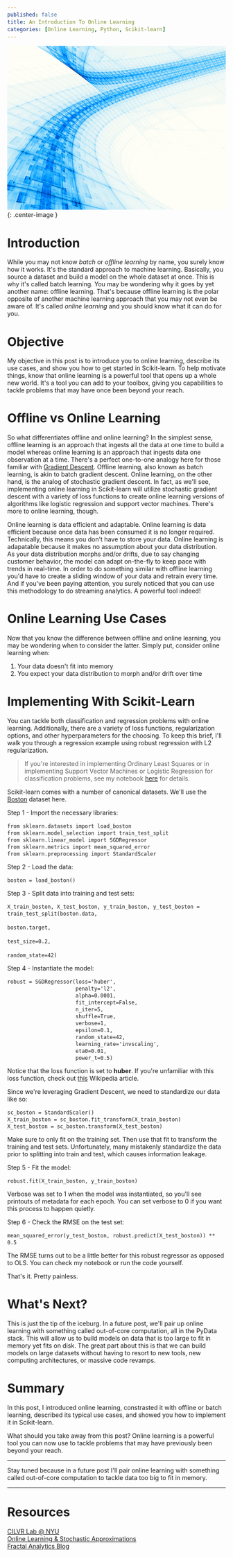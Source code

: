 ```yaml
---
published: false
title: An Introduction To Online Learning
categories: [Online Learning, Python, Scikit-learn]
---
```

![](/assets/images/data-stream.jpg?raw=true){: .center-image }

# Introduction
While you may not know *batch* or *offline learning* by name, you surely know how it works. It's the standard approach to machine learning. Basically, you source a dataset and build a model on the whole dataset at once. This is why it's called batch learning. You may be wondering why it goes by yet another name: offline learning. That's because offline learning is the polar opposite of another machine learning approach that you may not even be aware of. It's called *online learning* and you should know what it can do for you.

# Objective
My objective in this post is to introduce you to online learning, describe its use cases, and show you how to get started in Scikit-learn. To help motivate things, know that online learning is a powerful tool that opens up a whole new world. It's a tool you can add to your toolbox, giving you capabilities to tackle problems that may have once been beyond your reach.

# Offline vs Online Learning
So what differentiates offline and online learning? In the simplest sense, offline learning is an approach that ingests all the data at one time to build a model whereas online learning is an approach that ingests data one observation at a time. There's a perfect one-to-one analogy here for those familiar with [Gradient Descent](https://en.wikipedia.org/wiki/Gradient_descent). Offline learning, also known as batch learning, is akin to batch gradient descent. Online learning, on the other hand, is the analog of stochastic gradient descent. In fact, as we'll see, implementing online learning in Scikit-learn will utilize stochastic gradient descent with a variety of loss functions to create online learning versions of algorithms like logistic regression and support vector machines. There's more to online learning, though.

Online learning is data efficient and adaptable. Online learning is data efficient because once data has been consumed it is no longer required. Technically, this means you don't have to store your data. Online learning is adapatable because it makes no assumption about your data distribution. As your data distribution morphs and/or drifts, due to say changing customer behavior, the model can adapt on-the-fly to keep pace with trends in real-time. In order to do something similar with offline learning you'd have to create a sliding window of your data and retrain every time. And if you've been paying attention, you surely noticed that you can use this methodology to do streaming analytics. A powerful tool indeed!

# Online Learning Use Cases
Now that you know the difference between offline and online learning, you may be wondering when to consider the latter. Simply put, consider online learning when:
1. Your data doesn't fit into memory
2. You expect your data distribution to morph and/or drift over time

# Implementing With Scikit-Learn
You can tackle both classification and regression problems with online learning. Additionally, there are a variety of loss functions, regularization options, and other hyperparameters for the choosing. To keep this brief, I'll walk you through a regression example using robust regression with L2 regularization. 

>If you're interested in implementing Ordinary Least Squares or in implementing Support Vector Machines or Logistic Regression for classification problems, see my notebook [here](https://github.com/dziganto/dziganto.github.io/blob/master/_notebooks/Online_Learning.ipynb) for details.

Scikit-learn comes with a number of canonical datasets. We'll use the [Boston](http://scikit-learn.org/stable/modules/generated/sklearn.datasets.load_boston.html#sklearn.datasets.load_boston) dataset here. 

Step 1 - Import the necessary libraries:
```
from sklearn.datasets import load_boston
from sklearn.model_selection import train_test_split
from sklearn.linear_model import SGDRegressor
from sklearn.metrics import mean_squared_error
from sklearn.preprocessing import StandardScaler
```

Step 2 - Load the data:
```
boston = load_boston()
```

Step 3 - Split data into training and test sets:
```
X_train_boston, X_test_boston, y_train_boston, y_test_boston = train_test_split(boston.data,
                                                                                boston.target,
                                                                                test_size=0.2, 
                                                                                random_state=42)
```

Step 4 - Instantiate the model:
```
robust = SGDRegressor(loss='huber',
                      penalty='l2', 
                      alpha=0.0001, 
                      fit_intercept=False, 
                      n_iter=5, 
                      shuffle=True, 
                      verbose=1, 
                      epsilon=0.1, 
                      random_state=42, 
                      learning_rate='invscaling', 
                      eta0=0.01, 
                      power_t=0.5)
```
Notice that the loss function is set to **huber**. If you're unfamiliar with this loss function, check out [this](https://en.wikipedia.org/wiki/Huber_loss) Wikipedia article. 

Since we're leveraging Gradient Descent, we need to standardize our data like so:
```
sc_boston = StandardScaler()
X_train_boston = sc_boston.fit_transform(X_train_boston)
X_test_boston = sc_boston.transform(X_test_boston)
```
Make sure to only fit on the training set. Then use that fit to transform the training and test sets. Unfortunately, many mistakenly standardize the data prior to splitting into train and test, which causes information leakage.  

Step 5 - Fit the model:
```
robust.fit(X_train_boston, y_train_boston)
```
Verbose was set to 1 when the model was instantiated, so you'll see printouts of metadata for each epoch. You can set verbose to 0 if you want this process to happen quietly.

Step 6 - Check the RMSE on the test set:
```
mean_squared_error(y_test_boston, robust.predict(X_test_boston)) ** 0.5
```
The RMSE turns out to be a little better for this robust regressor as opposed to OLS. You can check my notebook or run the code yourself. 

That's it. Pretty painless.

# What's Next?
This is just the tip of the iceburg. In a future post, we'll pair up online learning with something called out-of-core computation, all in the PyData stack. This will allow us to build models on data that is too large to fit in memory yet fits on disk. The great part about this is that we can build models on large datasets without having to resort to new tools, new computing architectures, or massive code revamps.

# Summary
In this post, I introduced online learning, constrasted it with offline or batch learning, described its typical use cases, and showed you how to implement it in Scikit-learn. 

What should you take away from this post? Online learning is a powerful tool you can now use to tackle problems that may have previously been beyond your reach. 

---

Stay tuned because in a future post I'll pair online learning with something called out-of-core computation to tackle data too big to fit in memory.

---

# Resources
[CILVR Lab @ NYU](http://cilvr.cs.nyu.edu/doku.php?id=courses:bigdata:slides:start)  
[Online Learning & Stochastic Approximations](http://leon.bottou.org/publications/pdf/online-1998.pdf)  
[Fractal Analytics Blog](http://blog.fractalanalytics.com/institutionalizing-analytics/online-machine-learning-2/)
